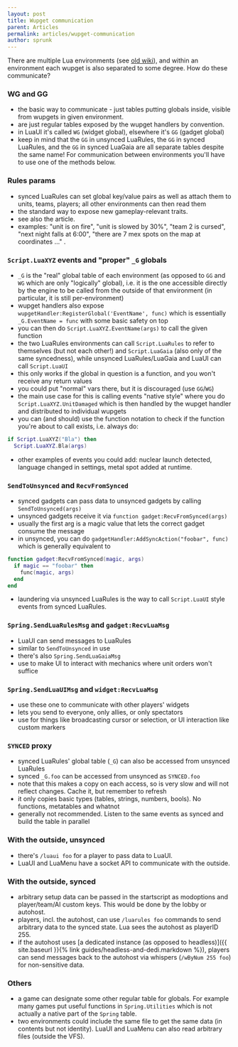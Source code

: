 ```yaml
---
layout: post
title: Wupget communication
parent: Articles
permalink: articles/wupget-communication
author: sprunk
---
```


There are multiple Lua environments (see [old wiki](https://springrts.com/wiki/Lua:Environments)), and within an environment each wupget is also separated to some degree. How do these communicate?

### WG and GG

* the basic way to communicate - just tables putting globals inside, visible from wupgets in given environment.
* are just regular tables exposed by the wupget handlers by convention.
* in LuaUI it's called `WG` (widget global), elsewhere it's `GG` (gadget global)
* keep in mind that the `GG` in unsynced LuaRules, the `GG` in synced LuaRules, and the `GG` in synced LuaGaia are all separate tables despite the same name! For communication between environments you'll have to use one of the methods below.

### Rules params

* synced LuaRules can set global key/value pairs as well as attach them to units, teams, players; all other environments can then read them
* the standard way to expose new gameplay-relevant traits.
* see also the article.
* examples: "unit is on fire", "unit is slowed by 30%", "team 2 is cursed", "next night falls at 6:00", "there are 7 mex spots on the map at coordinates ..." .

### `Script.LuaXYZ` events and "proper" `_G` globals

* `_G` is the "real" global table of each environment (as opposed to `GG` and `WG` which are only "logically" global),
i.e. it is the one accessible directly by the engine to be called from the outside of that environment (in particular, it is still per-environment)
* wupget handlers also expose `wupgetHandler:RegisterGlobal('EventName', func)` which is essentially `_G.EventName = func` with some basic safety on top
* you can then do `Script.LuaXYZ.EventName(args)` to call the given function
* the two LuaRules environments can call `Script.LuaRules` to refer to themselves (but not each other!) and `Script.LuaGaia` (also only of the same syncedness), while unsynced LuaRules/LuaGaia and LuaUI can call `Script.LuaUI`
* this only works if the global in question is a function, and you won't receive any return values
* you could put "normal" vars there, but it is discouraged (use `GG`/`WG`)
* the main use case for this is calling events "native style" where you do `Script.LuaXYZ.UnitDamaged` which is then handled by the wupget handler and distributed to individual wupgets
* you can (and should) use the function notation to check if the function you're about to call exists, i.e. always do:
```lua
if Script.LuaXYZ("Bla") then
  Script.LuaXYZ.Bla(args)
```
* other examples of events you could add: nuclear launch detected, language changed in settings, metal spot added at runtime.

### `SendToUnsynced` and `RecvFromSynced`
* synced gadgets can pass data to unsynced gadgets by calling `SendToUnsynced(args)`
* unsynced gadgets receive it via `function gadget:RecvFromSynced(args)`
* usually the first arg is a magic value that lets the correct gadget consume the message
* in unsynced, you can do `gadgetHandler:AddSyncAction("foobar", func)` which is generally equivalent to
```lua
function gadget:RecvFromSynced(magic, args)
  if magic == "foobar" then
    func(magic, args)
  end
end
```
* laundering via unsynced LuaRules is the way to call `Script.LuaUI` style events from synced LuaRules.

### `Spring.SendLuaRulesMsg` and `gadget:RecvLuaMsg`
* LuaUI can send messages to LuaRules
* similar to `SendToUnsynced` in use
* there's also `Spring.SendLuaGaiaMsg`
* use to make UI to interact with mechanics where unit orders won't suffice

### `Spring.SendLuaUIMsg` and `widget:RecvLuaMsg`
* use these one to communicate with other players' widgets
* lets you send to everyone, only allies, or only spectators
* use for things like broadcasting cursor or selection, or UI interaction like custom markers

### `SYNCED` proxy
* synced LuaRules' global table (`_G`) can also be accessed from unsynced LuaRules
* synced `_G.foo` can be accessed from unsynced as `SYNCED.foo`
* note that this makes a copy on each access, so is very slow and will not reflect changes. Cache it, but remember to refresh
* it only copies basic types (tables, strings, numbers, bools). No functions, metatables and whatnot
* generally not recommended. Listen to the same events as synced and build the table in parallel

### With the outside, unsynced
* there's `/luaui foo` for a player to pass data to LuaUI.
* LuaUI and LuaMenu have a socket API to communicate with the outside.

### With the outside, synced
* arbitrary setup data can be passed in the startscript as modoptions and player/team/AI custom keys. This would be done by the lobby or autohost.
* players, incl. the autohost, can use `/luarules foo` commands to send arbitrary data to the synced state. Lua sees the autohost as playerID 255.
* if the autohost uses [a dedicated instance (as opposed to headless)]({{ site.baseurl }}{% link guides/headless-and-dedi.markdown %}), players can send messages back to the autohost via whispers (`/wByNum 255 foo`) for non-sensitive data.

### Others
* a game can designate some other regular table for globals. For example many games put useful functions in `Spring.Utilities` which is not actually a native part of the `Spring` table.
* two environments could include the same file to get the same data (in contents but not identity). LuaUI and LuaMenu can also read arbitrary files (outside the VFS).
